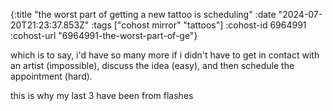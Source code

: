 {:title "the worst part of getting a new tattoo is scheduling"
 :date "2024-07-20T21:23:37.853Z"
 :tags ["cohost mirror" "tattoos"]
 :cohost-id 6964991
 :cohost-url "6964991-the-worst-part-of-ge"}

which is to say, i'd have so many more if i didn't have to get in contact with an artist (impossible), discuss the idea (easy), and then schedule the appointment (hard).

this is why my last 3 have been from flashes